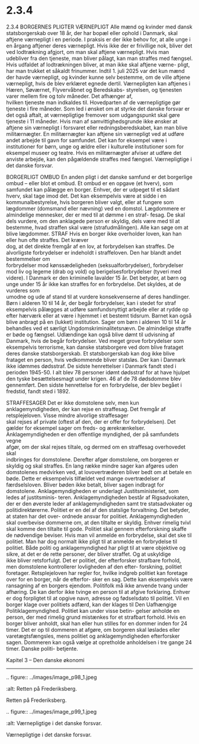 # 2.3.4

2.3.4 
BORGERNES PLIGTER
VÆRNEPLIGT
Alle mænd og kvinder med dansk statsborgerskab over 18 år, der har bopæl 
eller ophold i Danmark, skal aftjene værnepligt i en periode. I praksis er der ikke 
behov for, at alle unge i en årgang aftjener deres værnepligt. Hvis ikke der er 
frivillige nok, bliver det ved lodtrækning afgjort, om man skal aftjene værnepligt. 
Hvis	man	udebliver	fra	den	tjeneste,	man	bliver	pålagt,	kan	man	straffes	med	
fængsel. Hvis udfaldet af lodtrækningen bliver, at man ikke skal aftjene værne-
pligt, har man trukket et såkaldt frinummer.
Indtil 1. juli 2025 var det kun mænd der havde værnepligt, og kvinder kunne selv 
bestemme, om de ville aftjene værnepligt, hvis de blev erklæret egnede dertil.
Værnepligten kan aftjenes i Hæren, Søværnet, Flyvervåbnet og Beredskabs-
styrelsen,	 og	 tjenesten	 varer	 mellem	 fire	 og	 tolv	 måneder.	 Det	 afhænger	 af,	
hvilken tjeneste man indkaldes til. Hovedparten af de værnepligtige gør tjeneste i 
fire	måneder.	Som	led	i	ønsket	om	at	styrke	det	danske	forsvar	er	det	også	aftalt,	
at værnepligtige fremover som udgangspunkt skal gøre tjeneste i 11 måneder. 
Hvis man af samvittighedsgrunde ikke ønsker at aftjene sin værnepligt i forsvaret 
eller redningsberedskabet, kan man blive militærnægter. En militærnægter kan 
aftjene sin værnepligt ved at udføre andet arbejde til gavn for samfundet. Det 
kan for eksempel være i institutioner for børn, unge og ældre eller i kulturelle 
institutioner som for eksempel museer og teatre. Hvis en militærnægter afviser 
at	udføre	det	anviste	arbejde,	kan	den	pågældende	straffes	med	fængsel.
Værnepligtige i det danske forsvar.
 
 BORGERLIGT OMBUD
En anden pligt i det danske samfund er det borgerlige ombud – eller blot et 
ombud. Et ombud er en opgave (et hverv), som samfundet kan pålægge en 
borger. Enhver, der er udpeget til et sådant hverv, skal tage imod det. Det kan 
eksempelvis være at sidde i en kommunalbestyrelse, hvis borgeren bliver valgt, 
eller at fungere som lægdommer (domsmand eller nævning) ved en domstol. 
Lægdommere er almindelige mennesker, der er med til at dømme i en straf-
fesag. De skal dels vurdere, om den anklagede person er skyldig, dels være med 
til	at	bestemme,	hvad	straffen	skal	være	(strafudmålingen).	Alle	kan	søge	om	at	
blive lægdommer.
STRAF
Hvis	en	borger	ikke	overholder	loven,	kan	han	eller	hun	ofte	straffes.	Det	kræver	
dog,	at	det	direkte	fremgår	af	en	lov,	at	forbrydelsen	kan	straffes.	De	alvorligste	
forbrydelser	er	indeholdt	i	straffeloven.	Den	har	blandt	andet	bestemmelser	om	
forbrydelser mod kønssædeligheden (seksualforbrydelser), forbrydelser mod 
liv og legeme (drab og vold) og berigelsesforbrydelser (tyveri med videre).
I Danmark er den kriminelle lavalder 15 år. Det betyder, at børn og unge under 
15	 år	 ikke	 kan	 straffes	 for	 en	 forbrydelse.	 Det	 skyldes,	 at	 de	 vurderes	 som	
umodne og ude af stand til at vurdere konsekvenserne af deres handlinger. Børn 
i alderen 10 til 14 år, der begår forbrydelser, kan i stedet for straf eksempelvis 
pålægges at udføre samfundsnyttigt arbejde eller at rydde op efter hærværk 
eller at være i hjemmet i et bestemt tidsrum. Barnet kan også blive anbragt 
på en (lukket) institution. Sager om børn i alderen 10 til 14 år behandles ved et 
særligt Ungdomskriminalitetsnævn. 
De	almindelige	straffe	er	bøde	og	fængsel.	Udlændinge	kan	også	blive	dømt	til	
udvisning af Danmark, hvis de begår forbrydelser. Ved meget grove forbrydelser 
som eksempelvis terrorisme, kan danske statsborgere ved dom blive frataget 
deres danske statsborgerskab. Et statsborgerskab kan dog ikke blive frataget en 
person, hvis vedkommende bliver statsløs.
Der kan i Danmark ikke idømmes dødsstraf. De sidste henrettelser i Danmark 
fandt sted i perioden 1945-50. I alt blev 78 personer idømt dødsstraf for at have 
hjulpet den tyske besættelsesmagt under krigen. 46 af de 78 dødsdomme blev 
gennemført. Den sidste henrettelse for en forbrydelse, der blev begået i fredstid, 
fandt sted i 1892.
 
 STRAFFESAGER
Det er ikke domstolene selv, men kun anklagemyndigheden, der kan rejse en 
straffesag.	Det	fremgår	af	retsplejeloven.	Visse	mindre	alvorlige	straffesager	
skal	rejses	af	private	(oftest	af	den,	der	er	offer	for	forbrydelsen).	Det	gælder	for	
eksempel sager om freds- og ærekrænkelser. 
Anklagemyndigheden	er	den	offentlige	myndighed,	der	på	samfundets	vegne	
afgør,	om	der	skal	rejses	tiltale,	og	dermed	om	en	straffesag	overhovedet	skal	
indbringes for domstolene. Derefter afgør domstolene, om borgeren er skyldig 
og	skal	straffes.	En	lang	række	mindre	sager	kan	afgøres	uden	domstolenes	
medvirken ved, at lovovertræderen bliver bedt om at betale en bøde. Dette er 
eksempelvis tilfældet ved mange overtrædelser af færdselsloven. Bliver bøden 
ikke betalt, bliver sagen indbragt for domstolene. 
Anklagemyndigheden er underlagt Justitsministeriet, som ledes af justitsminis-
teren. Anklagemyndigheden består af Rigsadvokaten, der er den øverste leder af 
anklagemyndigheden samt tre statsadvokater og politidirektørerne.
Politiet er en del af den statslige forvaltning. Det betyder, at staten har det over-
ordnede ansvar for politiet. Anklagemyndigheden skal overbevise dommerne 
om, at den tiltalte er skyldig. Enhver rimelig tvivl skal komme den tiltalte til gode. 
Politiet	skal	gennem	efterforskning	skaffe	de	nødvendige	beviser.	Hvis	man	vil	
anmelde en forbrydelse, skal det ske til politiet. Man har dog normalt ikke pligt 
til at anmelde en forbrydelse til politiet. 
Både politi og anklagemyndighed har pligt til at være objektive og 
sikre,	at	det	er	de	rette	personer,	der	bliver	straffet.	Og	at	uskyldige	
ikke bliver retsforfulgt. Det er politiet, der efterforsker strafbare 
forhold, men domstolene kontrollerer lovligheden af den efter-
forskning, politiet foretager. Retsplejeloven har regler for, hvilke 
indgreb politiet kan foretage over for en borger, når de efterfor-
sker en sag.
Dette kan eksempelvis være ransagning af en borgers ejendom. 
Politifolk må ikke anvende tvang under afhøring. De kan derfor ikke 
tvinge en person til at afgive forklaring. Enhver er dog forpligtet til 
at opgive navn, adresse og fødselsdato til politiet. 
Vil en borger klage over politiets adfærd, kan der klages til Den 
Uafhængige Politiklagemyndighed. Politiet kan under visse betin-
gelser anholde en person, der med rimelig grund mistænkes for et 
strafbart forhold. Hvis en borger bliver anholdt, skal han eller hun 
stilles for en dommer inden for 24 timer. Det er op til dommeren at 
afgøre, om borgeren skal løslades eller varetægtsfængsles, mens 
politiet og anklagemyndigheden efterforsker sagen. Dommeren 
kan også vælge at opretholde anholdelsen i tre gange 24 timer.
Danske politi-
betjente.
 
 Kapitel 3 – 
Den danske 
økonomi


---

<!-- Figures extracted from nearby pages -->

.. figure:: ../images/image_p98_1.jpeg

   :alt: Retten på Frederiksberg.

   Retten på Frederiksberg.

.. figure:: ../images/image_p99_1.jpeg

   :alt: Værnepligtige i det danske forsvar.

   Værnepligtige i det danske forsvar.
